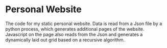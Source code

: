 # Personal Website

The code for my static personal website. Data is read from a Json file by a python process, which generates additional pages of the website. Javascript on the page also reads from the Json and generates a dynamically laid out grid based on a recursive algorithm.
